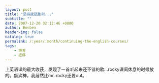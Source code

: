 ```yaml
---
layout: post
title: "坚持就是胜利..."
subtitle: ""
date: 2007-12-20 02:12:46 +0800
author: Benben
header-img: false
catalog: true
permalink: /:year/:month/continuing-the-english-courses/
tags:
    - 博客
    - 迁移
---
```


上英语课的最大收获，发现了一首听起来还不错的歌...rocky课间休息的时候放的。额滴神，我居然比mr. rocky还要out。
